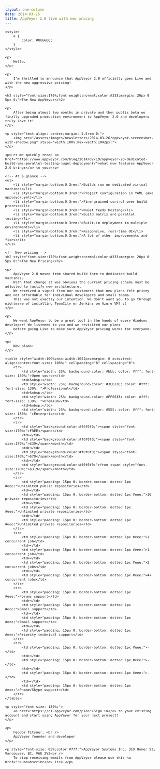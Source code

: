 ```yaml
---
layout: one-column
date: 2014-03-26
title: AppVeyor 2.0 live with new pricing
---
```


<div style="font-family:'Segoe UI',Arial,Sans-Serif;font-size:10pt;width:100%; max-width:1042px;margin: 0 auto;">

    <style>
        a {
            color: #0066CC;
        }
    </style>

    <p>
        Hello,
    </p>

    <p>
        I’m thrilled to announce that AppVeyor 2.0 officially goes Live and with the new aggressive pricing!
    </p>

    <h2 style="font-size:170%;font-weight:normal;color:#333;margin: 20px 0 5px 0;">The New AppVeyor</h2>

    <p>
        After being almost two months in private and then public beta we finally upgraded production environment to AppVeyor 2.0 and developers truly love it!
    </p>

    <p style="text-align: center;margin: 2.5rem 0;">
        <img src="/assets/images/newsletters/2014-03-26/appveyor-screenshot-with-shadow.png" style="width:100%;max-width:1042px;">
    </p>

    <p>Let me quickly recap <a href="https://www.appveyor.com/blog/2014/02/19/appveyor-20-dedicated-build-vms-parallel-testing-nuget-deployment/">what new features AppVeyor 2.0 brings</a> to you:</p>

    <!-- At a glance -->
    <ul>
        <li style="margin-bottom:0.3rem;">Builds run on dedicated virtual machines</li>
        <li style="margin-bottom:0.3rem;">Project configuration in YAML (aka appveyor.yml)</li>
        <li style="margin-bottom:0.3rem;">Fine-grained control over build process</li>
        <li style="margin-bottom:0.3rem;">NuGet feeds hosting</li>
        <li style="margin-bottom:0.3rem;">Build matrix and parallel testing</li>
        <li style="margin-bottom:0.3rem;">Built-in deployment to multiple environments</li>
        <li style="margin-bottom:0.3rem;">Responsive, real-time UI</li>
        <li style="margin-bottom:0.3rem;">A lot of other improvements and fixes</li>
    </ul>

    <!-- New pricing -->
    <h2 style="font-size:170%;font-weight:normal;color:#333;margin: 20px 0 5px 0;">The New Pricing</h2>

    <p>
        AppVeyor 2.0 moved from shared build farm to dedicated build machines.
        With that change it was obvious the current pricing scheme must be adjusted to justify new architecture.
        We received a signal from our customers that new plans felt pricey and not affordable for individual developers and small teams.
        This was not exactly our intention. We don’t want you to go through nightmare of installing TeamCity or Jenkins on Azure VM! :)
    </p>

    <p>
        We want AppVeyor to be a great tool in the hands of every Windows developer! We listened to you and we revisited our plans
        before going Live to make sure AppVeyor pricing works for everyone.
    </p>

    <p>
        New plans:
    </p>

    <table style="width:100%;max-width:1042px;margin: 0 auto;text-align:center;font-size: 100%;" cellpadding="8" cellspacing="0">
        <tr>
            <td style="width: 25%; background-color: #bbb; color: #fff; font-size: 130%;">Open source</td>
            <td>&nbsp;</td>
            <td style="width: 25%; background-color: #3EB33E; color: #fff; font-size: 130%; ">Professional</td>
            <td>&nbsp;</td>
            <td style="width: 25%; background-color: #FF6633; color: #fff; font-size: 130%; ">Premium</td>
            <td>&nbsp;</td>
            <td style="width: 25%; background-color: #555; color: #fff; font-size: 130%; ">Enterprise</td>
        </tr>
        <tr>
            <td style="background-color:#f0f0f0;"><span style="font-size:170%;">FREE</span></td>
            <td></td>
            <td style="background-color:#f0f0f0;"><span style="font-size:170%;">$39</span>/month</td>
            <td></td>
            <td style="background-color:#f0f0f0;"><span style="font-size:170%;">$79</span>/month</td>
            <td></td>
            <td style="background-color:#f0f0f0;">from <span style="font-size:170%;">$319</span>/month</td>
        </tr>
        <tr>
            <td style="padding: 15px 0; border-bottom: dotted 1px #eee;">Unlimited public repositories</td>
            <td></td>
            <td style="padding: 15px 0; border-bottom: dotted 1px #eee;">10 private repositories</td>
            <td></td>
            <td style="padding: 15px 0; border-bottom: dotted 1px #eee;">Unlimited private repositories</td>
            <td></td>
            <td style="padding: 15px 0; border-bottom: dotted 1px #eee;">Unlimited private repositories</td>
        </tr>
        <tr>
            <td style="padding: 15px 0; border-bottom: dotted 1px #eee;">1 concurrent job</td>
            <td></td>
            <td style="padding: 15px 0; border-bottom: dotted 1px #eee;">1 concurrent job</td>
            <td></td>
            <td style="padding: 15px 0; border-bottom: dotted 1px #eee;">2 concurrent jobs</td>
            <td></td>
            <td style="padding: 15px 0; border-bottom: dotted 1px #eee;">4+ concurrent jobs</td>
        </tr>
        <tr>
            <td style="padding: 15px 0; border-bottom: dotted 1px #eee;">Forums support</td>
            <td></td>
            <td style="padding: 15px 0; border-bottom: dotted 1px #eee;">Email support</td>
            <td></td>
            <td style="padding: 15px 0; border-bottom: dotted 1px #eee;">Email support</td>
            <td></td>
            <td style="padding: 15px 0; border-bottom: dotted 1px #eee;">Priority technical support</td>
        </tr>
        <tr>
            <td style="padding: 15px 0; border-bottom: dotted 1px #eee;">-</td>
            <td></td>
            <td style="padding: 15px 0; border-bottom: dotted 1px #eee;">-</td>
            <td></td>
            <td style="padding: 15px 0; border-bottom: dotted 1px #eee;">-</td>
            <td></td>
            <td style="padding: 15px 0; border-bottom: dotted 1px #eee;">Phone/Skype support</td>
        </tr>
    </table>

    <p style="font-size: 130%;">
        <a href="https://ci.appveyor.com/plan">Sign in</a> to your existing account and start using AppVeyor for your next project!
    </p>

    <p>
        Feodor Fitsner, <br />
        AppVeyor founder and developer
    </p>

    <p style="font-size: 85%;color:#777;">AppVeyor Systems Inc. 318 Homer St, Vancouver, BC, V6B 2V2<br />
        To stop receiving emails from AppVeyor please use this <a href="">unsubscribe</a> link.</p>
</div>
